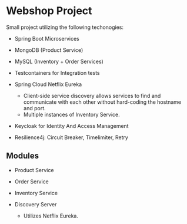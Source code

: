 # Webshop Project

Small project utilizing the following techonogies:
- Spring Boot Microservices
- MongoDB (Product Service)
- MySQL (Inventory + Order Services)
- Testcontainers for Integration tests
- Spring Cloud Netflix Eureka

    - Client-side service discovery allows services to find and communicate with each other without hard-coding the hostname and port.
    - Multiple instances of Inventory Service.
- Keycloak for Identity And Access Management
- Resilience4j: Circuit  Breaker, Timelimiter, Retry  

## Modules

- Product Service
- Order Service
- Inventory Service
- Discovery Server

    - Utilizes Netflix Eureka. 